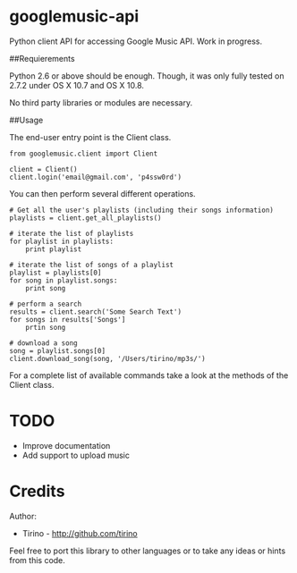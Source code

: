 googlemusic-api
===============

Python client API for accessing Google Music API. Work in progress.

##Requierements

Python 2.6 or above should be enough. Though, it was only fully tested on 2.7.2
under OS X 10.7 and OS X 10.8.

No third party libraries or modules are necessary.

##Usage

The end-user entry point is the Client class.

    from googlemusic.client import Client
    
    client = Client()
    client.login('email@gmail.com', 'p4ssw0rd')

You can then perform several different operations.

    # Get all the user's playlists (including their songs information)
    playlists = client.get_all_playlists()

    # iterate the list of playlists
    for playlist in playlists:
        print playlist

    # iterate the list of songs of a playlist
    playlist = playlists[0]
    for song in playlist.songs:
        print song

    # perform a search
    results = client.search('Some Search Text')
    for songs in results['Songs']
        prtin song
    
    # download a song
    song = playlist.songs[0]
    client.download_song(song, '/Users/tirino/mp3s/')


For a complete list of available commands take a look at the methods of the
Client class.

TODO
====
* Improve documentation
* Add support to upload music

Credits
=======
Author:
* Tirino - http://github.com/tirino

Feel free to port this library to other languages or to take any ideas or
hints from this code.
